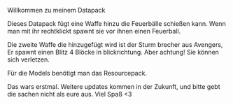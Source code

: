 Willkommen zu meinem Datapack

Dieses Datapack fügt eine Waffe hinzu die Feuerbälle schießen kann.
Wenn man mit ihr rechtklickt spawnt sie vor ihnen einen Feuerball.

Die zweite Waffe die hinzugefügt wird ist der Sturm brecher aus Avengers, Er spawnt einen Blitz 4 Blöcke in blickrichtung.
Aber achtung! Sie können sich verletzen.

Für die Models benötigt man das Resourcepack.

Das wars erstmal. Weitere updates kommen in der Zukunft, und bitte gebt die sachen nicht als eure aus.
Viel Spaß <3
